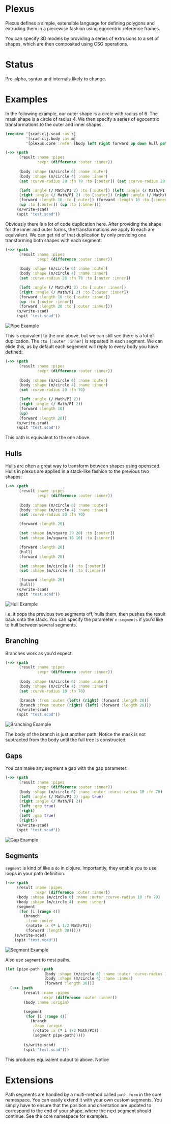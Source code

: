 # Plexus

Plexus defines a simple, extensible language for defining polygons and extruding them in a piecewise fashion using egocentric reference frames.

You can specify 3D models by providing a series of extrusions to a set of shapes, which are then composited using CSG operations.

# Status

Pre-alpha, syntax and internals likely to change.
 
# Examples

In the following example, our outer shape is a circle with radius of 6. The mask
shape is a circle of radius 4. We then specify a series of egocentric transformations to the
outer and inner shapes. 

``` clojure
(require '[scad-clj.scad :as s]
         '[scad-clj.body :as m]
         '[plexus.core :refer [body left right forward up down hull path set branch]]

(->> (path
      (result :name :pipes 
              :expr (difference :outer :inner))
      
      (body :shape (m/circle 6) :name :outer)
      (body :shape (m/circle 4) :name :inner)
      (set :curve-radius 20 :fn 70 :to [:outer]) (set :curve-radius 20 :fn 70 :to [:inner])

      (left :angle (/ Math/PI 2) :to [:outer]) (left :angle (/ Math/PI 2) :to [:inner])
      (right :angle (/ Math/PI 2) :to [:outer]) (right :angle (/ Math/PI 2) :to [:inner])
      (forward :length 10 :to [:outer]) (forward :length 10 :to [:inner])
      (up :to [:outer]) (up :to [:inner]))
     (s/write-scad)
     (spit "test.scad"))
```

Obviously there is a lot of code duplication here. After providing the shape for the inner and outer forms,
the transformations we apply to each are equivalent. We can get rid of that duplication by only providing one 
transforming both shapes with each segment:

``` clojure
(->> (path 
      (result :name :pipes
              :expr (difference :outer :inner))
                  
      (body :shape (m/circle 6) :name :outer)
      (body :shape (m/circle 4) :name :inner)
      (set :curve-radius 20 :fn 70 :to [:outer :inner])

      (left :angle (/ Math/PI 2) :to [:outer :inner])
      (right :angle (/ Math/PI 2) :to [:outer :inner])
      (forward :length 10 :to [:outer :inner])
      (up :to [:outer :inner])
      (forward :length 20 :to [:outer :inner]))
     (s/write-scad)
     (spit "test.scad"))
```

![Pipe Example](https://github.com/SovereignShop/scad-paths/blob/main/resources/images/pipe-example.png)


This is equivalent to the one above, but we can still see there is a lot of duplication. The `:to [:outer :inner]` is repeated in each segment.
We can elide this, as by default each segement will reply to every body you have defined:

``` clojure
(->> (path 
      (result :name :pipes
              :expr (difference :outer :inner))
                   
      (body :shape (m/circle 6) :name :outer)
      (body :shape (m/circle 4) :name :inner)
      (set :curve-radius 20 :fn 70)

      (left :angle (/ Math/PI 2))
      (right :angle (/ Math/PI 2))
      (forward :length 10)
      (up)
      (forward :length 20))
     (s/write-scad)
     (spit "test.scad"))
```

This path is equivalent to the one above.

## Hulls

Hulls are often a great way to transform between shapes using openscad. Hulls in plexus
are applied in a stack-like fashion to the previous two shapes:

``` clojure
(->> (path 
      (result :name :pipes
              :expr (difference :outer :inner))
                   
      (body :shape (m/circle 6) :name :outer)
      (body :shape (m/circle 4) :name :inner)
      (set :curve-radius 20 :fn 70)

      (forward :length 20)

      (set :shape (m/square 20 20) :to [:outer])
      (set :shape (m/square 16 16) :to [:inner])

      (forward :length 20)
      (hull)
      (forward :length 20)

      (set :shape (m/circle 6) :to [:outer])
      (set :shape (m/circle 4) :to [:inner])

      (forward :length 20)
      (hull))
     (s/write-scad)
     (spit "test.scad"))
```

![Hull Example](https://github.com/SovereignShop/scad-paths/blob/main/resources/images/hull-example.png)

i.e. it pops the previous two segments off, hulls them, then pushes the result back onto the stack. You can specify the parameter `n-segments` if you'd like to hull between several segments.

## Branching

Branches work as you'd expect:

``` clojure    
(->> (path 
      (result :name :pipes
              :expr (difference :outer :inner))
              
      (body :shape (m/circle 6) :name :outer)
      (body :shape (m/circle 4) :name :inner)
      (set :curve-radius 10 :fn 70)

      (branch :from :outer (left) (right) (forward :length 20))
      (branch :from :outer (right) (left) (forward :length 20)))
     (s/write-scad)
     (spit "test.scad"))
```

![Branching Example](https://github.com/SovereignShop/scad-paths/blob/main/resources/images/branching-example.png)


The body of the branch is just another path. Notice the mask is not subtracted from the body until the full tree is constructed.

## Gaps

You can make any segment a gap with the gap parameter:

``` clojure
(->> (path
      (result :name :pipes
              :expr (difference :outer :inner))
      (body :shape (m/circle 6) :name :outer :curve-radius 10 :fn 70)
      (left :angle (/ Math/PI 2) :gap true)
      (right :angle (/ Math/PI 2))
      (left :gap true)
      (right)
      (left :gap true)
      (right))
     (s/write-scad)
     (spit "test.scad"))

```


![Gap Example](https://github.com/SovereignShop/scad-paths/blob/main/resources/images/gap-example.png)


## Segments

`segment` is kind of like a `do` in clojure. Importantly, they enable you to use loops in your path definition.

``` clojure
(->> (path
     (result :name :pipes
             :expr (difference :outer :inner))
     (body :shape (m/circle 6) :name :outer :curve-radius 10 :fn 70)
     (body :shape (m/circle 4) :name :inner)
     (segment
      (for [i (range 4)]
        (branch
         :from :outer
         (rotate :x (* i 1/2 Math/PI))
         (forward :length 30)))))
    (s/write-scad)
    (spit "test.scad"))
```

![Segment Example](https://github.com/SovereignShop/plexus/blob/main/resources/images/segment-example.png)

Also use `segment` to nest paths.

``` clojure
(let [pipe-path (path
                 (body :shape (m/circle 6) :name :outer :curve-radius 10 :fn 70)
                 (body :shape (m/circle 4) :name :inner)
                 (forward :length 30))]
  (->> (path
        (result :name :pipes
                :expr (difference :outer :inner))
        (body :name :origin)

        (segment
         (for [i (range 4)]
           (branch
            :from :origin
            (rotate :x (* i 1/2 Math/PI))
            (segment pipe-path)))))
            
        (s/write-scad)
        (spit "test.scad")))
```

This produces equivalent output to above. Notice 

# Extensions

Path segments are handled by a multi-method called `path-form` in the core namespace. You can easily extend it with your own custom segments. You simply have to ensure that the position and orientation are updated to correspond to the end of your shape, where the next segment should continue. See the
core namespace for examples.

